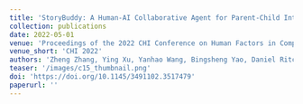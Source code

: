 ```yaml
---
title: 'StoryBuddy: A Human-AI Collaborative Agent for Parent-Child Interactive Storytelling with Flexible Parent Involvement'
collection: publications
date: 2022-05-01
venue: 'Proceedings of the 2022 CHI Conference on Human Factors in Computing Systems (CHI 2022)'
venue_short: 'CHI 2022'
authors: 'Zheng Zhang, Ying Xu, Yanhao Wang, Bingsheng Yao, Daniel Ritchie, Tongshuang Wu, Mo Yu, Dakuo Wang, and <b>Toby Jia-Jun Li</b>'
teaser: '/images/c15_thumbnail.png'
doi: 'https://doi.org/10.1145/3491102.3517479'
paperurl: ''
---
```

